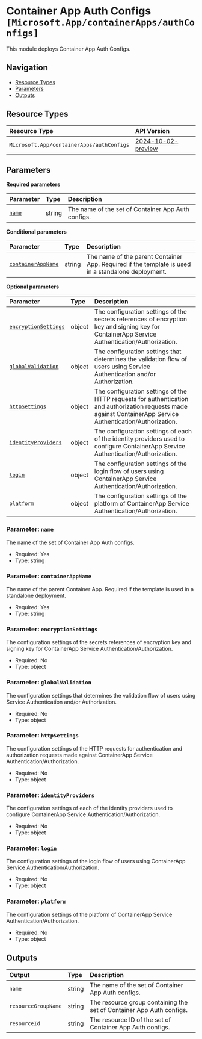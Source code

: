 # Container App Auth Configs `[Microsoft.App/containerApps/authConfigs]`

This module deploys Container App Auth Configs.

## Navigation

- [Resource Types](#Resource-Types)
- [Parameters](#Parameters)
- [Outputs](#Outputs)

## Resource Types

| Resource Type | API Version |
| :-- | :-- |
| `Microsoft.App/containerApps/authConfigs` | [2024-10-02-preview](https://learn.microsoft.com/en-us/azure/templates/Microsoft.App/2024-10-02-preview/containerApps/authConfigs) |

## Parameters

**Required parameters**

| Parameter | Type | Description |
| :-- | :-- | :-- |
| [`name`](#parameter-name) | string | The name of the set of Container App Auth configs. |

**Conditional parameters**

| Parameter | Type | Description |
| :-- | :-- | :-- |
| [`containerAppName`](#parameter-containerappname) | string | The name of the parent Container App. Required if the template is used in a standalone deployment. |

**Optional parameters**

| Parameter | Type | Description |
| :-- | :-- | :-- |
| [`encryptionSettings`](#parameter-encryptionsettings) | object | The configuration settings of the secrets references of encryption key and signing key for ContainerApp Service Authentication/Authorization. |
| [`globalValidation`](#parameter-globalvalidation) | object | The configuration settings that determines the validation flow of users using Service Authentication and/or Authorization. |
| [`httpSettings`](#parameter-httpsettings) | object | The configuration settings of the HTTP requests for authentication and authorization requests made against ContainerApp Service Authentication/Authorization. |
| [`identityProviders`](#parameter-identityproviders) | object | The configuration settings of each of the identity providers used to configure ContainerApp Service Authentication/Authorization. |
| [`login`](#parameter-login) | object | The configuration settings of the login flow of users using ContainerApp Service Authentication/Authorization. |
| [`platform`](#parameter-platform) | object | The configuration settings of the platform of ContainerApp Service Authentication/Authorization. |

### Parameter: `name`

The name of the set of Container App Auth configs.

- Required: Yes
- Type: string

### Parameter: `containerAppName`

The name of the parent Container App. Required if the template is used in a standalone deployment.

- Required: Yes
- Type: string

### Parameter: `encryptionSettings`

The configuration settings of the secrets references of encryption key and signing key for ContainerApp Service Authentication/Authorization.

- Required: No
- Type: object

### Parameter: `globalValidation`

The configuration settings that determines the validation flow of users using Service Authentication and/or Authorization.

- Required: No
- Type: object

### Parameter: `httpSettings`

The configuration settings of the HTTP requests for authentication and authorization requests made against ContainerApp Service Authentication/Authorization.

- Required: No
- Type: object

### Parameter: `identityProviders`

The configuration settings of each of the identity providers used to configure ContainerApp Service Authentication/Authorization.

- Required: No
- Type: object

### Parameter: `login`

The configuration settings of the login flow of users using ContainerApp Service Authentication/Authorization.

- Required: No
- Type: object

### Parameter: `platform`

The configuration settings of the platform of ContainerApp Service Authentication/Authorization.

- Required: No
- Type: object

## Outputs

| Output | Type | Description |
| :-- | :-- | :-- |
| `name` | string | The name of the set of Container App Auth configs. |
| `resourceGroupName` | string | The resource group containing the set of Container App Auth configs. |
| `resourceId` | string | The resource ID of the set of Container App Auth configs. |
